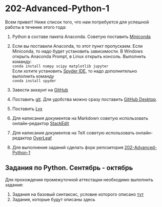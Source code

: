 # 202-Advanced-Python-1

Всем привет! Ниже список того, что нам потребуется для успешной работы в течение этого года: 

1. Python в составе пакета Anaconda. Советую поставить [Miniconda](https://docs.conda.io/en/latest/miniconda.html ) 

2. Если вы поставили Anaconda, то этот пункт пропускаем. Если Miniconda, то надо будет установить зависимости. В Windows открыть Anaconda Prompt, в Linux открыть консоль. Выполнить команду: <br>
`conda install numpy scipy matplotlib jupyter`<br>
Если хотите установить [Spyder IDE](https://www.spyder-ide.org), то надо дополнительно выполнить команду <br>
`conda install spyder`

3. Завести аккаунт на [GitHub](https://github.com/)

4. Поставить [git](https://git-scm.com/book/ru/v2). Для удобства можно сразу поставить [GitHub Desktop](https://desktop.github.com).

5. Поставить [Lyx](https://www.lyx.org/Download)

6. Для написания документов на Markdown советую использовать онлайн-редактор [StackEdit](https://stackedit.io/app#)

7. Для написания документов на TeX советую использовать онлайн-редактор [OverLeaf](https://www.overleaf.com)

8. Для выполнения заданий сделать форк репозитория [202-Advanced-Python-1](https://github.com/vongostev/202-Advanced-Python-1)

## Задания по Python. Сентябрь - октябрь

Для прохождения промежуточной аттестации необходимо выполнить задания:
1. Задания на базовый синтаксис, условие которого описано [тут](https://github.com/vongostev/202-Advanced-Python-1/blob/main/Basics/basics.md)
2. Задания, которые будут описаны здесь
